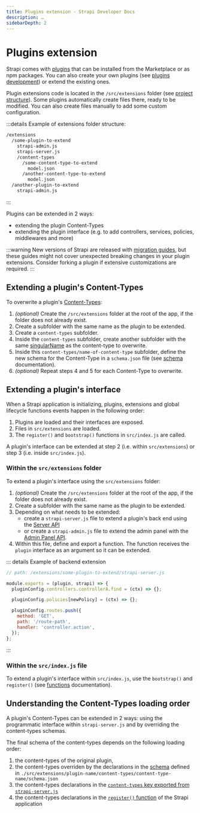 ```yaml
---
title: Plugins extension - Strapi Developer Docs
description: …
sidebarDepth: 2
---
```


<!-- TODO: update SEO -->

# Plugins extension

Strapi comes with [plugins](/developer-docs/latest/plugins/plugins-intro.md) that can be installed from the Marketplace or as npm packages. You can also create your own plugins (see [plugins development](/developer-docs/latest/development/plugins-development.md)) or extend the existing ones.

Plugin extensions code is located in the `/src/extensions` folder (see [project structure](/developer-docs/latest/setup-deployment-guides/file-structure.md)). Some plugins automatically create files there, ready to be modified. You can also create files manually to add some custom configuration.
<!-- TODO: add link to new project structure when updated -->

:::details Example of extensions folder structure:

```bash
/extensions
  /some-plugin-to-extend
    strapi-admin.js
    strapi-server.js
    /content-types
      /some-content-type-to-extend
        model.json
      /another-content-type-to-extend
        model.json
  /another-plugin-to-extend
    strapi-admin.js
```

:::

Plugins can be extended in 2 ways:

- extending the plugin Content-Types
- extending the plugin interface (e.g. to add controllers, services, policies, middlewares and more)

:::warning
New versions of Strapi are released with [migration guides](/developer-docs/latest/update-migration-guides/migration-guides.md), but these guides might not cover unexpected breaking changes in your plugin extensions. Consider forking a plugin if extensive customizations are required.
:::

## Extending a plugin's Content-Types

To overwrite a plugin's [Content-Types](/developer-docs/latest/development/backend-customization.md#models):

1. _(optional)_ Create the `/src/extensions` folder at the root of the app, if the folder does not already exist.
2. Create a subfolder with the same name as the plugin to be extended.
3. Create a `content-types` subfolder.
4. Inside the `content-types` subfolder, create another subfolder with the same [singularName](/developer-docs/latest/development/backend-customization/models.md#model-information) as the content-type to overwrite.
5. Inside this `content-types/name-of-content-type` subfolder, define the new schema for the Content-Type in a `schema.json` file (see [schema](/developer-docs/latest/development/backend-customization/models.md#model-schema) documentation).
6. _(optional)_ Repeat steps 4 and 5 for each Content-Type to overwrite.
<!-- TODO: remove this comment — The links to the models section above won't work in this PR, but will work once the content is merged with the database PR -->

## Extending a plugin's interface

When a Strapi application is initializing, plugins, extensions and global lifecycle functions events happen in the following order:

1. Plugins are loaded and their interfaces are exposed.
2. Files in `src/extensions` are loaded.
3. The `register()` and `bootstrap()` functions in `src/index.js` are called.

A plugin's interface can be extended at step 2 (i.e. within `src/extensions`) or step 3 (i.e. inside `src/index.js`).

### Within the `src/extensions` folder

To extend a plugin's interface using the `src/extensions` folder:

1. _(optional)_ Create the `/src/extensions` folder at the root of the app, if the folder does not already exist.
2. Create a subfolder with the same name as the plugin to be extended.
3. Depending on what needs to be extended:
    * create a `strapi-server.js` file to extend a plugin's back end using the [Server API](/developer-docs/latest/developer-resources/plugin-api-reference/server.md)
    * or create a  `strapi-admin.js` file to extend the admin panel with the [Admin Panel API](/developer-docs/latest/developer-resources/plugin-api-reference/admin-panel.md).
4. Within this file, define and export a function.  The function receives the `plugin` interface as an argument so it can be extended.

::: details Example of backend extension

<!-- ? is it `pluginConfig` or just `plugin` in the example below? -->
```js
// path: /extensions/some-plugin-to-extend/strapi-server.js

module.exports = (plugin, strapi) => {
  pluginConfig.controllers.controllerA.find = (ctx) => {};

  pluginConfig.policies[newPolicy] = (ctx) => {};

  pluginConfig.routes.push({
    method: 'GET',
    path: '/route-path',
    handler: 'controller.action',
  });
};
```

:::

### Within the `src/index.js` file

To extend a plugin's interface within `src/index.js`, use the `bootstrap()` and `register()` (see [functions]((/developer-docs/latest/setup-deployment-guides/configurations/optional/functions.md)) documentation).
<!-- TODO: remove this comment — link above won't work until merged with the "Reworked configurations" PR -->


## Understanding the Content-Types loading order

A plugin's Content-Types can be extended in 2 ways: using the programmatic interface within `strapi-server.js` and by overriding the content-types schemas.

The final schema of the content-types depends on the following loading order:

1. the content-types of the original plugin,
2. the content-types overriden by the declarations in the [schema](/developer-docs/latest/development/backend-customization/models.md#model-schema) defined in `./src/extensions/plugin-name/content-types/content-type-name/schema.json`
3. the content-types declarations in the [`content-types` key exported from `strapi-server.js`](/developer-docs/latest/developer-resources/plugin-api-reference/server.md#content-types)
4. the content-types declarations in the [`register()` function](/developer-docs/latest/setup-deployment-guides/configurations.html#register) of the Strapi application
<!-- ! The link to the `schema` section above won't work in this PR, but will work once the content is merged with the database PR -->

